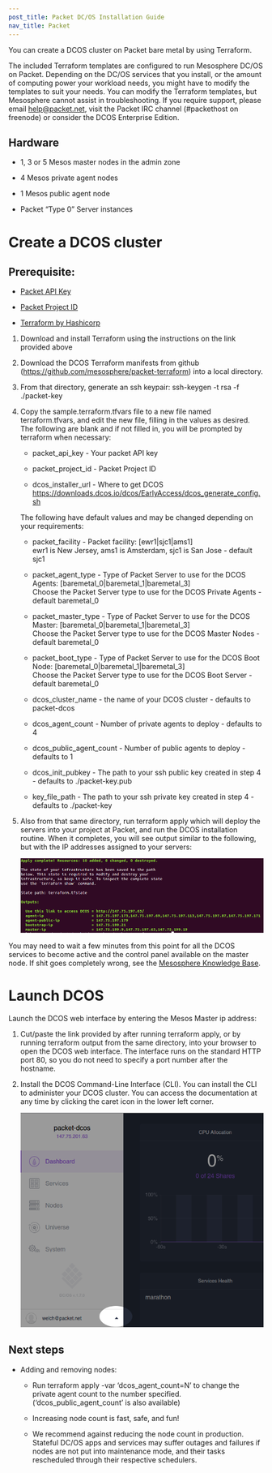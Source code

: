 ```yaml
---
post_title: Packet DC/OS Installation Guide
nav_title: Packet
---
```


You can create a DCOS cluster on Packet bare metal by using Terraform.

The included Terraform templates are configured to run Mesosphere DC/OS on Packet. Depending on the DC/OS services that you install, or the amount of computing power your workload needs, you might have to modify the templates to suit your needs. You can modify the Terraform templates, but Mesosphere cannot assist in troubleshooting. If you require support, please email help@packet.net, visit the Packet IRC channel (#packethost on freenode) or consider the DCOS Enterprise Edition. 

## Hardware

- 1, 3 or 5 Mesos master nodes in the admin zone

- 4 Mesos private agent nodes

- 1 Mesos public agent node

- Packet “Type 0” Server instances

# Create a DCOS cluster

## Prerequisite:

- [Packet API Key](https://www.packet.net/resources/kb/how-do-i-create-api-keys/)

- [Packet Project ID](https://www.packet.net/preview/kb/where-do-i-locate-my-packet-project-id/)

- [Terraform by Hashicorp](https://www.terraform.io/intro/getting-started/install.html)


1.  Download and install Terraform using the instructions on the link provided above

2.  Download the DCOS Terraform manifests from github (https://github.com/mesosphere/packet-terraform) into a local  directory.

3.  From that directory, generate an ssh keypair: ssh-keygen -t rsa -f ./packet-key

4.  Copy the sample.terraform.tfvars file to a new file named terraform.tfvars, and edit the new file, filling in the values as desired. The following are blank and if not filled in, you will be prompted by terraform when necessary:

    - packet_api_key - Your packet API key

    - packet_project_id - Packet Project ID

    - dcos_installer_url - Where to get DCOS
      https://downloads.dcos.io/dcos/EarlyAccess/dcos_generate_config.sh

    The following have default values and may be changed depending on your requirements:

    - packet_facility - Packet facility: [ewr1|sjc1|ams1]  
      ewr1 is New Jersey, ams1 is Amsterdam, sjc1 is San Jose - default sjc1

    - packet_agent_type - Type of Packet Server to use for the DCOS Agents: [baremetal_0|baremetal_1|baremetal_3]  
      Choose the Packet Server type to use for the DCOS Private Agents - default baremetal_0

    - packet_master_type - Type of Packet Server to use for the DCOS Master: [baremetal_0|baremetal_1|baremetal_3]  
      Choose the Packet Server type to use for the DCOS Master Nodes - default baremetal_0

    - packet_boot_type - Type of Packet Server to use for the DCOS Boot Node: [baremetal_0|baremetal_1|baremetal_3]  
      Choose the Packet Server type to use for the DCOS Boot Server - default baremetal_0

    - dcos_cluster_name - the name of your DCOS cluster - defaults to packet-dcos

    - dcos_agent_count - Number of private agents to deploy - defaults to  4

    - dcos_public_agent_count - Number of public agents to deploy - defaults to 1

    - dcos_init_pubkey - The path to your ssh public key created in step 4 - defaults to ./packet-key.pub

    - key_file_path - The path to your ssh private key created in step 4 - defaults to ./packet-key

5.  Also from that same directory, run terraform apply which will deploy the servers into your project at Packet, and run the DCOS installation routine. When it completes, you will see output similar to the following, but with the IP addresses assigned to your servers:

    ![terraform apply output](../../img/packet_terraform_output.png)

You may need to wait a few minutes from this point for all the DCOS services to become active and the control panel available on the master node.  If shit goes completely wrong, see the [Mesosphere Knowledge Base](https://support.mesosphere.com/hc/en-us).

# Launch DCOS
Launch the DCOS web interface by entering the Mesos Master ip address:

1.  Cut/paste the link provided by after running terraform apply, or by running terraform output from the same directory, into your browser to open the DCOS web interface. The interface runs on the standard HTTP port 80, so you do not need to specify a port number after the hostname.

2.  Install the DCOS Command-Line Interface (CLI). You can install the CLI to administer your DCOS cluster.
You can access the documentation at any time by clicking the caret icon in the lower left corner.

    ![dcos help link](../../img/packet_help_link.png)

## Next steps

- Adding and removing nodes:

  - Run terraform apply -var ‘dcos_agent_count=N’ to change the private agent count to the number specified. (‘dcos_public_agent_count’ is also available)

  - Increasing node count is fast, safe, and fun!

  - We recommend against reducing the node count in production. Stateful DC/OS apps and services may suffer outages and failures if nodes are not put into maintenance mode, and their tasks rescheduled through their respective schedulers.

